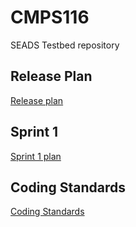 # CMPS116
SEADS Testbed repository

## Release Plan 
<a href="https://docs.google.com/document/d/1i6w9Rxgt3SaiHsiv9MfvBuWrMyW5-jPiopw-Jr8SB2s">Release plan</a>

## Sprint 1
<a href="https://docs.google.com/document/d/1dd2YjCrh8fnxlv7PeYxtmAkKlXbC8djATBT00NieAUQ/edit?usp=sharing">Sprint 1 plan</a>

## Coding Standards
<a href="https://docs.google.com/document/d/1nFcX7DiRpC3piQBzHOhRbXVsPYoFuQUSPkFXmDnqPpY/edit?usp=sharing">Coding Standards</a>
